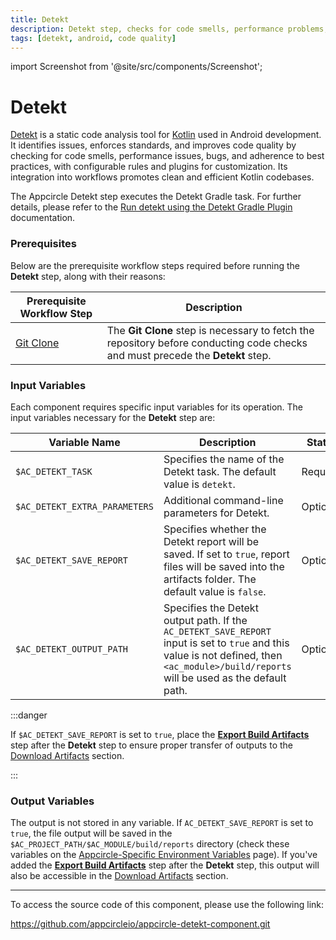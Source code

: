 ```yaml
---
title: Detekt
description: Detekt step, checks for code smells, performance problems, bugs, and adherence to best practices, offering configurable rules and plugins for customization.
tags: [detekt, android, code quality]
---
```


import Screenshot from '@site/src/components/Screenshot';

# Detekt

[Detekt](https://detekt.dev/) is a static code analysis tool for [Kotlin](https://kotlinlang.org/) used in Android development. It identifies issues, enforces standards, and improves code quality by checking for code smells, performance issues, bugs, and adherence to best practices, with configurable rules and plugins for customization. Its integration into workflows promotes clean and efficient Kotlin codebases.

The Appcircle Detekt step executes the Detekt Gradle task. For further details, please refer to the [Run detekt using the Detekt Gradle Plugin](https://detekt.dev/docs/gettingstarted/gradle/) documentation.

### Prerequisites

Below are the prerequisite workflow steps required before running the **Detekt** step, along with their reasons:

| Prerequisite Workflow Step                      | Description                                     |
|-------------------------------------------------|-------------------------------------------------|
| [Git Clone](https://docs.appcircle.io/workflows/common-workflow-steps/git-clone) | The **Git Clone** step is necessary to fetch the repository before conducting code checks and must precede the **Detekt** step. |

<Screenshot url='https://cdn.appcircle.io/docs/assets/android-workflow-components-detekt_1.png'/>

### Input Variables

Each component requires specific input variables for its operation. The input variables necessary for the **Detekt** step are:

<Screenshot url='https://cdn.appcircle.io/docs/assets/android-workflow-components-detekt_2.png'/>

| Variable Name                 | Description                                    | Status |
|-------------------------------|------------------------------------------------|--------|
| `$AC_DETEKT_TASK`             | Specifies the name of the Detekt task. The default value is `detekt`. | Required |
| `$AC_DETEKT_EXTRA_PARAMETERS` | Additional command-line parameters for Detekt. | Optional |
| `$AC_DETEKT_SAVE_REPORT`      | Specifies whether the Detekt report will be saved. If set to `true`, report files will be saved into the artifacts folder. The default value is `false`. | Optional |
| `$AC_DETEKT_OUTPUT_PATH`      | Specifies the Detekt output path. If the `AC_DETEKT_SAVE_REPORT` input is set to `true` and this value is not defined, then `<ac_module>/build/reports` will be used as the default path. | Optional |

:::danger

If `$AC_DETEKT_SAVE_REPORT` is set to `true`, place the [**Export Build Artifacts**](https://docs.appcircle.io/workflows/common-workflow-steps/export-build-artifacts) step after the **Detekt** step to ensure proper transfer of outputs to the [Download Artifacts](https://docs.appcircle.io/workflows/common-workflow-steps/export-build-artifacts#download-exported-artifacts) section.

:::

### Output Variables

The output is not stored in any variable. If `AC_DETEKT_SAVE_REPORT` is set to `true`, the file output will be saved in the `$AC_PROJECT_PATH/$AC_MODULE/build/reports` directory (check these variables on the [Appcircle-Specific Environment Variables](https://docs.appcircle.io/environment-variables/appcircle-specific-environment-variables#ios--android-common-environment-variables) page). If you've added the [**Export Build Artifacts**](https://docs.appcircle.io/workflows/common-workflow-steps/export-build-artifacts) step after the **Detekt** step, this output will also be accessible in the [Download Artifacts](https://docs.appcircle.io/workflows/common-workflow-steps/export-build-artifacts#download-exported-artifacts) section.

---

To access the source code of this component, please use the following link:

https://github.com/appcircleio/appcircle-detekt-component.git